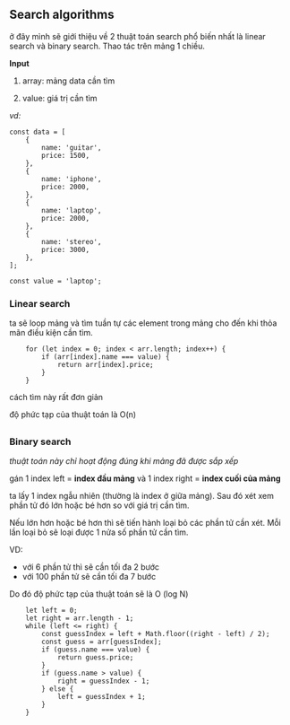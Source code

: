 ## Search algorithms

ở đây mình sẽ giới thiệu về 2 thuật toán search phổ biến nhất là linear search và binary search. Thao tác trên mảng 1 chiều.

**Input**

1. array: mảng data cần tìm

2. value: giá trị cần tìm

*vd:*
```
const data = [
    {
        name: 'guitar',
        price: 1500,
    },
    {
        name: 'iphone',
        price: 2000,
    },
    {
        name: 'laptop',
        price: 2000,
    },
    {
        name: 'stereo',
        price: 3000,
    },
];

const value = 'laptop';
```

### Linear search  
ta sẽ loop mảng và tìm tuần tự các element trong mảng cho đến khi thỏa mãn điều kiện cần tìm.

```
    for (let index = 0; index < arr.length; index++) {
        if (arr[index].name === value) {
            return arr[index].price;
        }
    }
```

cách tìm này rất đơn giản

độ phức tạp của thuật toán là O(n)

##
### Binary search
*thuật toán này chỉ hoạt động đúng khi mảng đã được sắp xếp*

gán 1 index left = **index đầu mảng** và 1 index right = **index cuối của mảng**

ta lấy 1 index ngẫu nhiên (thường là index ở giữa mảng). Sau đó xét xem phần tử đó lớn hoặc bé hơn so với giá trị cần tìm.

Nếu lớn hơn hoặc bé hơn thì sẽ tiến hành loại bỏ các phần tử cần xét. Mỗi lần loại bỏ sẽ loại được 1 nửa số phần tử cần tìm.

VD: 
- với 6 phần tử thì sẽ cần tối đa 2 bước
- với 100 phần tử sẽ cần tối đa 7 bước

Do đó độ phức tạp của thuật toán sẽ là O (log N)


```
    let left = 0;
    let right = arr.length - 1;
    while (left <= right) {
        const guessIndex = left + Math.floor((right - left) / 2);
        const guess = arr[guessIndex];
        if (guess.name === value) {
            return guess.price;
        }
        if (guess.name > value) {
            right = guessIndex - 1;
        } else {
            left = guessIndex + 1;
        }
    }
```
